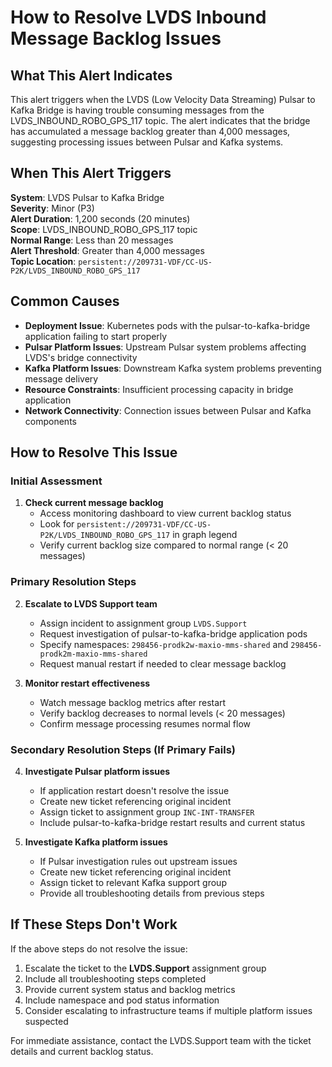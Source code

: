 # How to Resolve LVDS Inbound Message Backlog Issues

## What This Alert Indicates

This alert triggers when the LVDS (Low Velocity Data Streaming) Pulsar to Kafka Bridge is having trouble consuming messages from the LVDS_INBOUND_ROBO_GPS_117 topic. The alert indicates that the bridge has accumulated a message backlog greater than 4,000 messages, suggesting processing issues between Pulsar and Kafka systems.

## When This Alert Triggers

**System**: LVDS Pulsar to Kafka Bridge  
**Severity**: Minor (P3)  
**Alert Duration**: 1,200 seconds (20 minutes)  
**Scope**: LVDS_INBOUND_ROBO_GPS_117 topic  
**Normal Range**: Less than 20 messages  
**Alert Threshold**: Greater than 4,000 messages  
**Topic Location**: `persistent://209731-VDF/CC-US-P2K/LVDS_INBOUND_ROBO_GPS_117`

## Common Causes

- **Deployment Issue**: Kubernetes pods with the pulsar-to-kafka-bridge application failing to start properly
- **Pulsar Platform Issues**: Upstream Pulsar system problems affecting LVDS's bridge connectivity
- **Kafka Platform Issues**: Downstream Kafka system problems preventing message delivery
- **Resource Constraints**: Insufficient processing capacity in bridge application
- **Network Connectivity**: Connection issues between Pulsar and Kafka components

## How to Resolve This Issue

### Initial Assessment

1. **Check current message backlog**
   - Access monitoring dashboard to view current backlog status
   - Look for `persistent://209731-VDF/CC-US-P2K/LVDS_INBOUND_ROBO_GPS_117` in graph legend
   - Verify current backlog size compared to normal range (< 20 messages)

### Primary Resolution Steps

2. **Escalate to LVDS Support team**
   - Assign incident to assignment group `LVDS.Support`
   - Request investigation of pulsar-to-kafka-bridge application pods
   - Specify namespaces: `298456-prodk2w-maxio-mms-shared` and `298456-prodk2m-maxio-mms-shared`
   - Request manual restart if needed to clear message backlog

3. **Monitor restart effectiveness**
   - Watch message backlog metrics after restart
   - Verify backlog decreases to normal levels (< 20 messages)
   - Confirm message processing resumes normal flow

### Secondary Resolution Steps (If Primary Fails)

4. **Investigate Pulsar platform issues**
   - If application restart doesn't resolve the issue
   - Create new ticket referencing original incident
   - Assign ticket to assignment group `INC-INT-TRANSFER`
   - Include pulsar-to-kafka-bridge restart results and current status

5. **Investigate Kafka platform issues**
   - If Pulsar investigation rules out upstream issues
   - Create new ticket referencing original incident  
   - Assign ticket to relevant Kafka support group
   - Provide all troubleshooting details from previous steps

## If These Steps Don't Work

If the above steps do not resolve the issue:

1. Escalate the ticket to the **LVDS.Support** assignment group
2. Include all troubleshooting steps completed
3. Provide current system status and backlog metrics
4. Include namespace and pod status information
5. Consider escalating to infrastructure teams if multiple platform issues suspected

For immediate assistance, contact the LVDS.Support team with the ticket details and current backlog status.